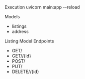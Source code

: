 Execution
uvicorn main:app --reload

Models
- listings
- address

Listing Model Endpoints
- GET/<resource>
- GET/<resource>/{id}
- POST/<resource>
- PUT/<resource>
- DELETE/<resource>/{id}
